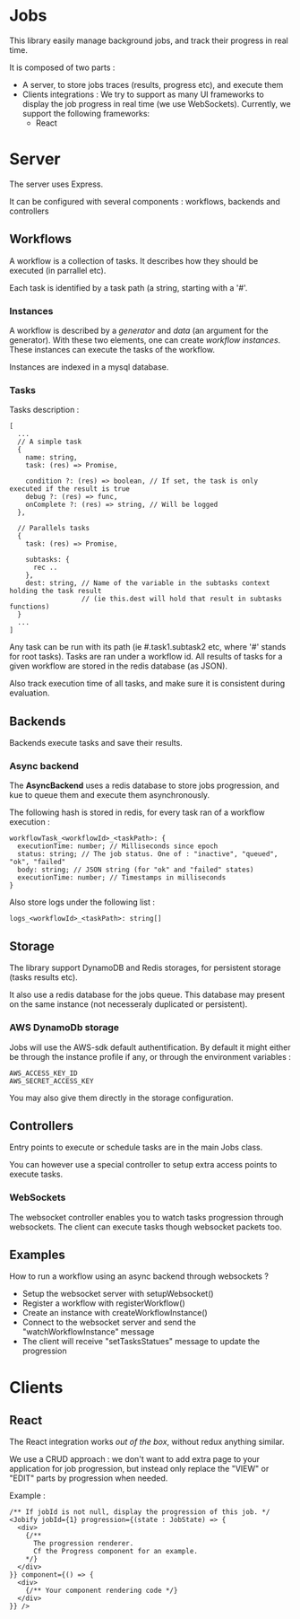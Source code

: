 Jobs
====

This library easily manage background jobs, and track their progress in real time.

It is composed of two parts :

- A server, to store jobs traces (results, progress etc), and execute them
- Clients integrations : We try to support as many UI frameworks to display the job
progress in real time (we use WebSockets). Currently, we support the following frameworks:
  - React

# Server

The server uses Express.

It can be configured with several components : workflows, backends and controllers


## Workflows

A workflow is a collection of tasks. It describes how they should be executed (in parrallel etc).

Each task is identified by a task path (a string, starting with a '#'.

### Instances

A workflow is described by a *generator* and *data* (an argument for the generator). With these two elements, one can 
create *workflow instances*. These instances can execute the tasks of the workflow.

Instances are indexed in a mysql database.

### Tasks

Tasks description :
```
[
  ...
  // A simple task
  {
    name: string,
    task: (res) => Promise,

    condition ?: (res) => boolean, // If set, the task is only executed if the result is true
    debug ?: (res) => func,
    onComplete ?: (res) => string, // Will be logged
  },

  // Parallels tasks
  {
    task: (res) => Promise,

    subtasks: {
      rec ..
    },
    dest: string, // Name of the variable in the subtasks context holding the task result
                  // (ie this.dest will hold that result in subtasks functions)
  }
  ...
]
```

Any task can be run with its path (ie #.task1.subtask2 etc, where '#' stands for root tasks).
Tasks are ran under a workflow id. All results of tasks for a given workflow are stored in the
redis database (as JSON).

Also track execution time of all tasks, and make sure it is consistent during evaluation.

## Backends

Backends execute tasks and save their results.

### Async backend

The **AsyncBackend** uses a redis database to store jobs progression, and kue to queue them and execute them asynchronously.

The following hash is stored in redis, for every task ran of a workflow execution :
```
workflowTask_<workflowId>_<taskPath>: {
  executionTime: number; // Milliseconds since epoch
  status: string; // The job status. One of : "inactive", "queued", "ok", "failed"
  body: string; // JSON string (for "ok" and "failed" states)
  executionTime: number; // Timestamps in milliseconds
}
```

Also store logs under the following list :
```
logs_<workflowId>_<taskPath>: string[]
```

## Storage

The library support DynamoDB and Redis storages, for persistent storage (tasks results etc).

It also use a redis database for the jobs queue. This database may present on the same instance (not
necesseraly duplicated or persistent).

### AWS DynamoDb storage

Jobs will use the AWS-sdk default authentification. By default it might either be through the instance profile
if any, or through the environment variables : 
```
AWS_ACCESS_KEY_ID
AWS_SECRET_ACCESS_KEY
```
You may also give them directly in the storage configuration.

## Controllers

Entry points to execute or schedule tasks are in the main Jobs class. 

You can however use a special controller to setup extra access points to execute tasks.

### WebSockets

The websocket controller enables you to watch tasks progression through websockets.
The client can execute tasks though websocket packets too.

## Examples

How to run a workflow using an async backend through websockets ?

- Setup the websocket server with setupWebsocket()
- Register a workflow with registerWorkflow()
- Create an instance with createWorkflowInstance()
- Connect to the websocket server and send the "watchWorkflowInstance" message
- The client will receive "setTasksStatues" message to update the progression

# Clients 

## React

The React integration works *out of the box*, without redux anything similar.

We use a CRUD approach : we don't want to add extra page to your application for job
progression, but instead only replace the "VIEW" or "EDIT" parts by progression when needed.

Example : 
```
/** If jobId is not null, display the progression of this job. */
<Jobify jobId={1} progression={(state : JobState) => {
  <div>
    {/** 
      The progression renderer.
      Cf the Progress component for an example.
    */}
  </div>
}} component={() => {
  <div>
    {/** Your component rendering code */}
  </div>
}} />
```
